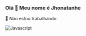 ### Olá 👋 Meu nome é Jhonatanhe
🚜 Não estou trabalhando

![Javascript](https://img.shields.io/badge/JavaScript-F7DF1E?style=for-the-badge&logo=javascript&logoColor=black)
<!--
**jhonatanhe/jhonatanhe** is a ✨ _special_ ✨ repository because its `README.md` (this file) appears on your GitHub profile.

Here are some ideas to get you started:

- 🔭  nÃ estou  trabalhando
![Javascript](https://img.shields.io/badge/JavaScript-F7DF1E?style=for-the-badge&logo=javascript&logoColor=black)
- 🌱 I’m currently learning ...l
- 👯 I’m looking to collaborate on ...
- 🤔 I’m looking for help with ...
- 💬 Ask me about ...
- 📫 How to reach me: ... 
- 😄 Pronouns: ...
- ⚡ Fun fact: ...
![Javascript](https://img.shields.io/badge/JavaScript-F7DF1E?style=for-the-badge&logo=javascript&logoColor=black)
